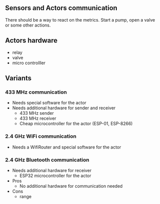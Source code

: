 

## Sensors and Actors communication

There should be a way to react on the metrics. Start a pump, open a valve or some other actions.


## Actors hardware

- relay
- valve
- micro controlller


## Variants

### 433 MHz communication

- Needs special software for the actor
- Needs additional hardware for sender and receiver
	- 433 MHz sender
	- 433 MHz receiver
	- Cheap microcontroller for the actor (ESP-01, ESP-8266)


### 2.4 GHz WiFi  communication

- Needs a WifiRouter and special software for the actor


### 2.4 GHz Bluetooth communication

-  Needs additional hardware for receiver
	- ESP32 microcontroller for the actor
- Pros
	- No additional hardware for communication needed
- Cons
	- range
